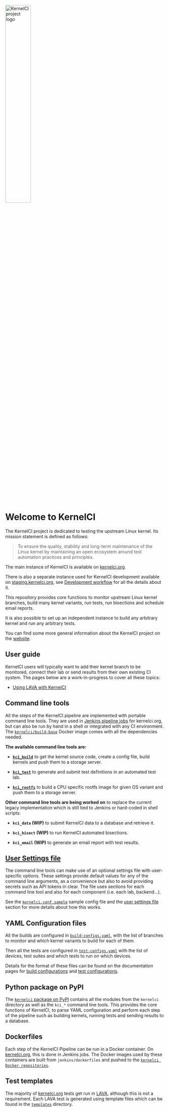<img src="https://docs.kernelci.org/org/branding/kernelci-logo-color.png"
     alt="KernelCI project logo"
     width="40%" />

# Welcome to KernelCI

The KernelCI project is dedicated to testing the upstream Linux kernel.  Its
mission statement is defined as follows:

> To ensure the quality, stability and long-term maintenance of the Linux
> kernel by maintaining an open ecosystem around test automation practices and
> principles.

The main instance of KernelCI is available on
[kernelci.org](https://kernelci.org).

There is also a separate instance used for KernelCI development available on
[staging.kernelci.org](https://staging.kernelci.org), see [Development
workflow](https://kernelci.org/docs/instances/staging/) for all the details about it.

This repository provides core functions to monitor upstream Linux kernel
branches, build many kernel variants, run tests, run bisections and schedule
email reports.

It is also possible to set up an independent instance to build any arbitrary
kernel and run any arbitrary tests.

You can find some more general information about the KernelCI project on the
[website](https://kernelci.org/docs).


## User guide

KernelCI users will typically want to add their kernel branch to be monitored,
connect their lab or send results from their own existing CI system.  The pages
below are a work-in-progress to cover all these topics:

* [Using LAVA with KernelCI](https://kernelci.org/docs/labs/lava/)


## Command line tools

All the steps of the KernelCI pipeline are implemented with portable command
line tools.  They are used in [Jenkins pipeline
jobs](https://github.com/kernelci/kernelci-jenkins/tree/master/jobs) for
kernelci.org, but can also be run by hand in a shell or integrated with any CI
environment.  The
[`kernelci/build-base`](https://hub.docker.com/r/kernelci/build-base) Docker
image comes with all the dependencies needed.

**The available command line tools are:**

* **[`kci_build`](doc/kci_build.md)** to get the kernel source code, create a
  config file, build kernels and push them to a storage server.

* **[`kci_test`](doc/kci_test.md)** to generate and submit test definitions in
  an automated test lab.

* **[`kci_rootfs`](doc/kci_rootfs.md)** to build a CPU specific rootfs image
  for given OS variant and push them to a storage server.

**Other command line tools are being worked on** to replace the current legacy
implementation which is still tied to Jenkins or hard-coded in shell scripts:

* **`kci_data` (WIP)** to submit KernelCI data to a database and retrieve it.

* **`kci_bisect` (WIP)** to run KernelCI automated bisections.

* **`kci_email` (WIP)** to generate an email report with test results.


## [User Settings file](doc/settings.md)

The command line tools can make use of an optional settings file with
user-specific options.  These settings provide default values for any of the
command line arguments, as a convenience but also to avoid providing secrets
such as API tokens in clear.  The file uses sections for each command line tool
and also for each component (i.e. each lab, backend...).

See the [`kernelci.conf.sample`](kernelci.conf.sample) sample config file and
the [user settings file](doc/settings.md) section for more details about how
this works.

## YAML Configuration files

All the builds are configured in
[`build-configs.yaml`](https://github.com/kernelci/kernelci-core/blob/main/config/core/build-configs.yaml),
with the list of branches to monitor and which kernel variants to build for
each of them.

Then all the tests are configured in
[`test-configs.yaml`](https://github.com/kernelci/kernelci-core/blob/main/config/core/test-configs.yaml)
with the list of devices, test suites and which tests to run on which devices.

Details for the format of these files can be found on the documentation pages for [build
configurations](https://kernelci.org/docs/core/config/build-configs/)
and [test
configurations](https://kernelci.org/docs/core/config/test-configs/).


## Python package on PyPI

The [`kernelci` package on PyPI](https://pypi.org/project/kernelci/) contains
all the modules from the `kernelci` directory as well as the `kci_*` command
line tools.  This provides the core functions of KernelCI, to parse YAML
configuration and perform each step of the pipeline such as building kernels,
running tests and sending results to a database.


## Dockerfiles

Each step of the KernelCI Pipeline can be run in a Docker container.  On
[kernelci.org](https://kernelci.org), this is done in Jenkins jobs.  The Docker
images used by these containers are built from `jenkins/dockerfiles` and pushed
to the [`kernelci Docker
repositories`](https://cloud.docker.com/u/kernelci/repository/list).


## Test templates

The majority of [kernelci.org](https://kernelci.org) tests get run in
[LAVA](https://lavasoftware.org/), although this is not a requirement.  Each
LAVA test is generated using template files which can be found in the
[`templates`](https://github.com/kernelci/kernelci-core/tree/main/config/lava)
directory.
